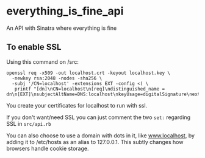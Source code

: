 # everything_is_fine_api
An API with Sinatra where everything is fine

## To enable SSL
Using this command on /src: 
```
openssl req -x509 -out localhost.crt -keyout localhost.key \
  -newkey rsa:2048 -nodes -sha256 \
  -subj '/CN=localhost' -extensions EXT -config <( \
   printf "[dn]\nCN=localhost\n[req]\ndistinguished_name = dn\n[EXT]\nsubjectAltName=DNS:localhost\nkeyUsage=digitalSignature\nextendedKeyUsage=serverAuth")
```
You create your certificates for localhost to run with ssl.

If you don't want/need SSL you can just comment the two `set:` regarding SSL in `src/api.rb`

You can also choose to use a domain with dots in it, like www.localhost, by adding it to /etc/hosts as an alias to 127.0.0.1. This subtly changes how browsers handle cookie storage.
